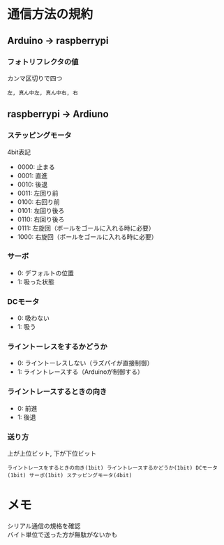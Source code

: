 # 通信方法の規約

## Arduino -> raspberrypi
### フォトリフレクタの値
カンマ区切りで四つ 
```
左, 真ん中左, 真ん中右, 右
```

## raspberrypi -> Ardiuno
### ステッピングモータ
4bit表記
- 0000: 止まる
- 0001: 直進
- 0010: 後退
- 0011: 左回り前
- 0100: 右回り前
- 0101: 左回り後ろ
- 0110: 右回り後ろ
- 0111: 左旋回（ボールをゴールに入れる時に必要）
- 1000: 右旋回（ボールをゴールに入れる時に必要）

### サーボ
- 0: デフォルトの位置
- 1: 吸った状態

### DCモータ
- 0: 吸わない
- 1: 吸う

### ライントーレスをするかどうか
- 0: ライントーレスしない（ラズパイが直接制御）
- 1: ライントレースする（Arduinoが制御する）

### ライントレースするときの向き
- 0: 前進
- 1: 後退

### 送り方
上が上位ビット, 下が下位ビット
```
ライントレースをするときの向き(1bit) ライントレースするかどうか(1bit) DCモータ(1bit) サーボ(1bit) ステッピングモータ(4bit)
```

# メモ
シリアル通信の規格を確認\
バイト単位で送った方が無駄がないかも